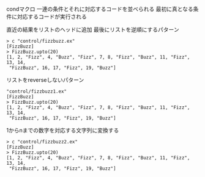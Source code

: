 condマクロ
一連の条件とそれに対応するコードを並べられる
最初に真となる条件に対応するコードが実行される

直近の結果をリストのヘッドに追加
最後にリストを逆順にするパターン

```
> c "control/fizzbuzz.ex"
[FizzBuzz]
> FizzBuzz.upto(20)
[1, 2, "Fizz", 4, "Buzz", "Fizz", 7, 8, "Fizz", "Buzz", 11, "Fizz", 13, 14,
 "FizzBuzz", 16, 17, "Fizz", 19, "Buzz"]
```

リストをreverseしないパターン

```
"control/fizzbuzz1.ex"
[FizzBuzz]
> FizzBuzz.upto(20)
[1, 2, "Fizz", 4, "Buzz", "Fizz", 7, 8, "Fizz", "Buzz", 11, "Fizz", 13, 14,
 "FizzBuzz", 16, 17, "Fizz", 19, "Buzz"]
```

1からnまでの数字を対応する文字列に変換する

```
> c "control/fizzbuzz2.ex"
[FizzBuzz]
> FizzBuzz.upto(20)
[1, 2, "Fizz", 4, "Buzz", "Fizz", 7, 8, "Fizz", "Buzz", 11, "Fizz", 13, 14,
 "FizzBuzz", 16, 17, "Fizz", 19, "Buzz"]
```

